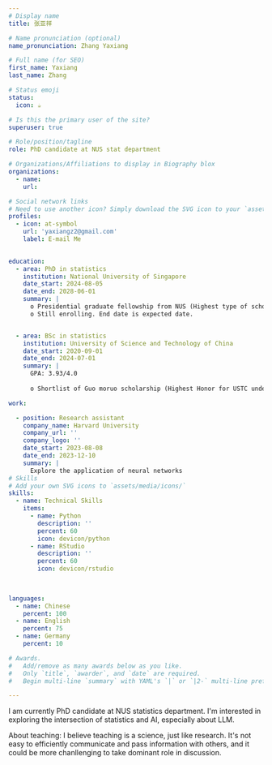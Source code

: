 ```yaml
---
# Display name
title: 张亚祥

# Name pronunciation (optional)
name_pronunciation: Zhang Yaxiang

# Full name (for SEO)
first_name: Yaxiang
last_name: Zhang

# Status emoji
status:
  icon: ☕️

# Is this the primary user of the site?
superuser: true

# Role/position/tagline
role: PhD candidate at NUS stat department

# Organizations/Affiliations to display in Biography blox
organizations:
  - name: 
    url: 

# Social network links
# Need to use another icon? Simply download the SVG icon to your `assets/media/icons/` folder.
profiles:
  - icon: at-symbol
    url: 'yaxiangz2@gmail.com'
    label: E-mail Me
  

education:
  - area: PhD in statistics 
    institution: National University of Singapore
    date_start: 2024-08-05
    date_end: 2028-06-01 
    summary: |
      o	Presidential graduate fellowship from NUS (Highest type of scholarship for Ph.D. in NUS) 
      o Still enrolling. End date is expected date.


  - area: BSc in statistics
    institution: University of Science and Technology of China
    date_start: 2020-09-01
    date_end: 2024-07-01
    summary: |
      GPA: 3.93/4.0
      
      o	Shortlist of Guo moruo scholarship (Highest Honor for USTC undergraduate)	 

work:

  - position: Research assistant
    company_name: Harvard University
    company_url: ''
    company_logo: ''
    date_start: 2023-08-08
    date_end: 2023-12-10
    summary: |
      Explore the application of neural networks
# Skills
# Add your own SVG icons to `assets/media/icons/`
skills:
  - name: Technical Skills
    items:
      - name: Python
        description: ''
        percent: 60
        icon: devicon/python
      - name: RStudio
        description: ''
        percent: 60
        icon: devicon/rstudio
        
 

languages:
  - name: Chinese
    percent: 100
  - name: English
    percent: 75
  - name: Germany
    percent: 10

# Awards.
#   Add/remove as many awards below as you like.
#   Only `title`, `awarder`, and `date` are required.
#   Begin multi-line `summary` with YAML's `|` or `|2-` multi-line prefix and indent 2 spaces below.

---
```


I am currently PhD candidate at NUS statistics department. I'm interested in exploring the intersection of statistics and AI, especially about LLM. 

About teaching: I believe teaching is a science, just like research. It's not easy to efficiently communicate and pass information with others, and it could be more chanllenging to take dominant role in discussion.
